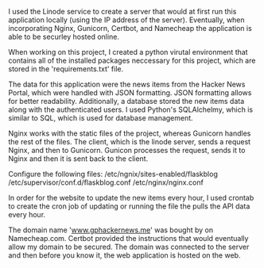 I used the Linode service to create a server that would at first run this 
application locally (using the IP address of the server). Eventually, when incorporating
Nginx, Gunicorn, Certbot, and Namecheap the application is able to be securley hosted online.

When working on this project, I created a python virutal environment that contains
all of the installed packages neccessary for this project, which are stored in the 
'requirements.txt' file. 

The data for this application were the news items from the Hacker News Portal, which
were handled with JSON formatting. JSON formatting allows for better readability.
Additionally, a database stored the new items data along with the authenticated users.
I used Python's SQLAlchelmy, which is similar to SQL, which is used for database management.

Nginx works with the static files of the project, whereas Gunicorn handles the rest
of the files. The client, which is the linode server, sends a request Nginx, and then 
to Gunicorn. Gunicon processes the request, sends it to Nginx and then it is sent back
to the client. 

Configure the following files:
/etc/ngnix/sites-enabled/flaskblog
/etc/supervisor/conf.d/flaskblog.conf
/etc/nginx/nginx.conf

In order for the website to update the new items every hour, I used crontab to 
create the cron job of updating or running the file the pulls the API data every 
hour. 

The domain name 'www.gphackernews.me' was bought by on Namecheap.com. Certbot provided
the instructions that would eventually allow my domain to be secured. The domain was connected
to the server and then before you know it, the web application is hosted on the web.
